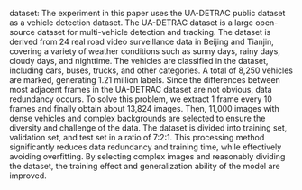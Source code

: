 dataset:
The experiment in this paper uses the UA-DETRAC public dataset as a vehicle detection dataset. The UA-DETRAC dataset is a large open-source dataset for multi-vehicle detection and tracking. The dataset is derived from 24 real road video surveillance data in Beijing and Tianjin, covering a variety of weather conditions such as sunny days, rainy days, cloudy days, and nighttime. The vehicles are classified in the dataset, including cars, buses, trucks, and other categories. A total of 8,250 vehicles are marked, generating 1.21 million labels.
Since the differences between most adjacent frames in the UA-DETRAC dataset are not obvious, data redundancy occurs. To solve this problem, we extract 1 frame every 10 frames and finally obtain about 13,824 images. Then, 11,000 images with dense vehicles and complex backgrounds are selected to ensure the diversity and challenge of the data. The dataset is divided into training set, validation set, and test set in a ratio of 7:2:1. This processing method significantly reduces data redundancy and training time, while effectively avoiding overfitting. By selecting complex images and reasonably dividing the dataset, the training effect and generalization ability of the model are improved.
